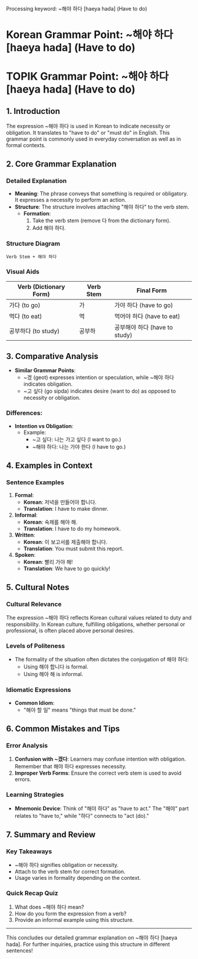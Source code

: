 Processing keyword: ~해야 하다 [haeya hada] (Have to do)
# Korean Grammar Point: ~해야 하다 [haeya hada] (Have to do)
# TOPIK Grammar Point: ~해야 하다 [haeya hada] (Have to do)
## 1. Introduction
The expression ~해야 하다 is used in Korean to indicate necessity or obligation. It translates to "have to do" or "must do" in English. This grammar point is commonly used in everyday conversation as well as in formal contexts.
## 2. Core Grammar Explanation
### Detailed Explanation
- **Meaning**: The phrase conveys that something is required or obligatory. It expresses a necessity to perform an action.
- **Structure**: The structure involves attaching "해야 하다" to the verb stem.
  - **Formation**: 
    1. Take the verb stem (remove 다 from the dictionary form).
    2. Add 해야 하다.
### Structure Diagram
```
Verb Stem + 해야 하다
```
### Visual Aids
| Verb (Dictionary Form) | Verb Stem      | Final Form                       |
|------------------------|----------------|----------------------------------|
| 가다 (to go)           | 가              | 가야 하다 (have to go)          |
| 먹다 (to eat)         | 먹             | 먹어야 하다 (have to eat)       |
| 공부하다 (to study)    | 공부하         | 공부해야 하다 (have to study)   |
## 3. Comparative Analysis
- **Similar Grammar Points**:
  - ~겠 (geot) expresses intention or speculation, while ~해야 하다 indicates obligation.
  - ~고 싶다 (go sipda) indicates desire (want to do) as opposed to necessity or obligation.
### Differences:
- **Intention vs Obligation**:
  - Example: 
    - ~고 싶다: 나는 가고 싶다 (I want to go.)
    - ~해야 하다: 나는 가야 한다 (I have to go.)
## 4. Examples in Context
### Sentence Examples
1. **Formal**: 
   - **Korean**: 저녁을 만들어야 합니다. 
   - **Translation**: I have to make dinner.
2. **Informal**:
   - **Korean**: 숙제를 해야 해. 
   - **Translation**: I have to do my homework.
3. **Written**:
   - **Korean**: 이 보고서를 제출해야 합니다. 
   - **Translation**: You must submit this report.
4. **Spoken**:
   - **Korean**: 빨리 가야 해! 
   - **Translation**: We have to go quickly!
## 5. Cultural Notes
### Cultural Relevance
The expression ~해야 하다 reflects Korean cultural values related to duty and responsibility. In Korean culture, fulfilling obligations, whether personal or professional, is often placed above personal desires.
### Levels of Politeness
- The formality of the situation often dictates the conjugation of 해야 하다:
  - Using 해야 합니다 is formal.
  - Using 해야 해 is informal.
### Idiomatic Expressions
- **Common Idiom**: 
  - "해야 할 일" means "things that must be done."
## 6. Common Mistakes and Tips
### Error Analysis
1. **Confusion with ~겠다**: Learners may confuse intention with obligation. Remember that 해야 하다 expresses necessity.
2. **Improper Verb Forms**: Ensure the correct verb stem is used to avoid errors.
### Learning Strategies
- **Mnemonic Device**: Think of "해야 하다" as "have to act." The "해야" part relates to "have to," while "하다" connects to "act (do)."
## 7. Summary and Review
### Key Takeaways
- ~해야 하다 signifies obligation or necessity.
- Attach to the verb stem for correct formation.
- Usage varies in formality depending on the context.
### Quick Recap Quiz
1. What does ~해야 하다 mean?
2. How do you form the expression from a verb?
3. Provide an informal example using this structure.
--- 
This concludes our detailed grammar explanation on ~해야 하다 [haeya hada]. For further inquiries, practice using this structure in different sentences!
